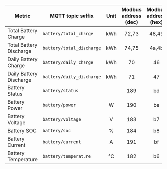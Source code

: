 |Metric|MQTT topic suffix|Unit|Modbus address (dec)|Modbus address (hex)|Modbus data type|Scale factor|
|---|---|:-:|:-:|:-:|:-:|:-:|
|Total Battery Charge|`battery/total_charge`|kWh|72,73|48,49|U_DWORD (LW,HW)|0.1|
|Total Battery Discharge|`battery/total_discharge`|kWh|74,75|4a,4b|U_DWORD (LW,HW)|0.1|
|Daily Battery Charge|`battery/daily_charge`|kWh|70|46|U_WORD|0.1|
|Daily Battery Discharge|`battery/daily_discharge`|kWh|71|47|U_WORD|0.1|
|Battery Status|`battery/status`||189|bd|U_WORD|1|
|Battery Power|`battery/power`|W|190|be|S_WORD|1|
|Battery Voltage|`battery/voltage`|V|183|b7|U_WORD|0.01|
|Battery SOC|`battery/soc`|%|184|b8|U_WORD|1|
|Battery Current|`battery/current`|A|191|bf|S_WORD|0.01|
|Battery Temperature|`battery/temperature`|°C|182|b6|U_WORD|0.1|

